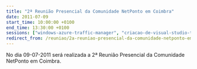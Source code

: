 ```yaml
---
title: "2ª Reunião Presencial da Comunidade NetPonto em Coimbra"
date: 2011-07-09
start_time: 10:00:00 +0100
end_time: 13:30:00 +0100
sessions: ["windows-azure-traffic-manager", "criacao-de-visual-studio-templates-personalizados"]
redirect_from: /reuniao/2a-reuniao-presencial-da-comunidade-netponto-em-coimbra/
---
```

No dia 09-07-2011 será realizada a 2ª Reunião Presencial da Comunidade NetPonto em Coimbra.

